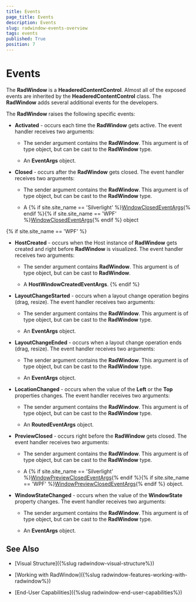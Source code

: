 ```yaml
---
title: Events
page_title: Events
description: Events
slug: radwindow-events-overview
tags: events
published: True
position: 7
---
```


# Events

The __RadWindow__ is a __HeaderedContentControl__. Almost all of the exposed events are inherited by the __HeaderedContentControl__ class. The __RadWindow__ adds several additional events for the developers.

The __RadWindow__ raises the following specific events:

* __Activated__ - occurs each time the __RadWindow__ gets active. The event handler receives two arguments:

	* The sender argument contains the __RadWindow__. This argument is of type object, but can be cast to the __RadWindow__ type.

	* An __EventArgs__ object.

* __Closed__ - occurs after the __RadWindow__ gets closed. The event handler receives two arguments:

	* The sender argument contains the __RadWindow__. This argument is of type object, but can be cast to the __RadWindow__ type.

	* A {% if site.site_name == 'Silverlight' %}[WindowClosedEventArgs](http://www.telerik.com/help/silverlight/t_telerik_windows_controls_windowclosedeventargs.html){% endif %}{% if site.site_name == 'WPF' %}[WindowClosedEventArgs](http://www.telerik.com/help/wpf/t_telerik_windows_controls_windowclosedeventargs.html){% endif %} object
	
{% if site.site_name == 'WPF' %}
* __HostCreated__ - occurs when the Host instance of __RadWindow__ gets created and right before __RadWindow__ is visualized. The event handler receives two arguments:

	* The sender argument contains __RadWindow__. This argument is of type object, but can be cast to __RadWindow__.

	* A __HostWindowCreatedEventArgs__.
{% endif %}

* __LayoutChangeStarted__ - occurs when a layout change operation begins (drag, resize). The event handler receives two arguments:

	* The sender argument contains the __RadWindow__. This argument is of type object, but can be cast to the __RadWindow__ type.

	* An __EventArgs__ object.

* __LayoutChangeEnded__ - occurs when a layout change operation ends (drag, resize). The event handler receives two arguments:

	* The sender argument contains the __RadWindow__. This argument is of type object, but can be cast to the __RadWindow__ type.

	* An __EventArgs__ object.

* __LocationChanged__ - occurs when the value of the __Left__ or the __Top__ properties changes. The event handler receives two arguments:

	* The sender argument contains the __RadWindow__. This argument is of type object, but can be cast to the __RadWindow__ type.

	* An __RoutedEventArgs__ object.

* __PreviewClosed__ - occurs right before the __RadWindow__ gets closed. The event handler receives two arguments:

	* The sender argument contains the __RadWindow__. This argument is of type object, but can be cast to the __RadWindow__ type.

	* A {% if site.site_name == 'Silverlight' %}[WindowPreviewClosedEventArgs](http://www.telerik.com/help/silverlight/t_telerik_windows_controls_windowpreviewclosedeventargs.html){% endif %}{% if site.site_name == 'WPF' %}[WindowPreviewClosedEventArgs](http://www.telerik.com/help/wpf/t_telerik_windows_controls_windowpreviewclosedeventargs.html){% endif %} object.

* __WindowStateChanged__ - occurs when the value of the __WindowState__ property changes. The event handler receives two arguments:

	* The sender argument contains the __RadWindow__. This argument is of type object, but can be cast to the __RadWindow__ type.

	* An __EventArgs__ object.

## See Also

 * [Visual Structure]({%slug radwindow-visual-structure%})

 * [Working with RadWindow]({%slug radwindow-features-working-with-radwindow%})

 * [End-User Capabilities]({%slug radwindow-end-user-capabilities%})
